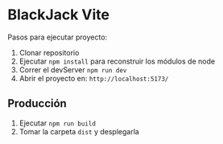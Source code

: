 # BlackJack Vite

Pasos para ejecutar proyecto:

1. Clonar repositorio
2. Ejecutar `npm install` para reconstruir los módulos de node
3. Correr el devServer `npm run dev`
4. Abrir el proyecto en: `http://localhost:5173/`

## Producción

1. Ejecutar `npm run build`
2. Tomar la carpeta `dist` y desplegarla
